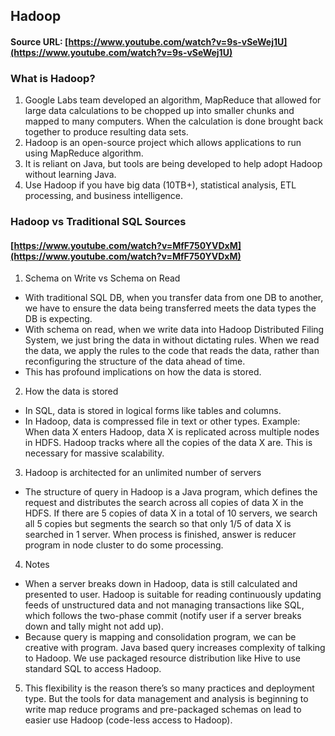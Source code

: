 ## Hadoop

#### Source URL: [https://www.youtube.com/watch?v=9s-vSeWej1U](https://www.youtube.com/watch?v=9s-vSeWej1U)
### What is Hadoop?

1. Google Labs team developed an algorithm, MapReduce that allowed for large data calculations to be chopped up into smaller chunks and mapped to many computers. When the calculation is done brought back together to produce resulting data sets.
2. Hadoop is an open-source project which allows applications to run using MapReduce algorithm.
3. It is reliant on Java, but tools are being developed to help adopt Hadoop without learning Java.
4. Use Hadoop if you have big data (10TB+), statistical analysis, ETL processing, and business intelligence.


### Hadoop vs Traditional SQL Sources
#### [https://www.youtube.com/watch?v=MfF750YVDxM](https://www.youtube.com/watch?v=MfF750YVDxM)

1. Schema on Write vs Schema on Read

- With traditional SQL DB, when you transfer data from one DB to another, we have to ensure the data being transferred meets the data types the DB is expecting.
- With schema on read, when we write data into Hadoop Distributed Filing System, we just bring the data in without dictating rules. When we read the data, we apply the rules to the code that reads the data, rather than reconfiguring the structure of the data ahead of time.
- This has profound implications on how the data is stored.

2. How the data is stored

- In SQL, data is stored in logical forms like tables and columns.
- In Hadoop, data is compressed file in text or other types. Example: When data X enters Hadoop, data X is replicated across multiple nodes in HDFS. Hadoop tracks where all the copies of the data X are. This is necessary for massive scalability.

3. Hadoop is architected for an unlimited number of servers

- The structure of query in Hadoop is a Java program, which defines the request and distributes the search across all copies of data X in the HDFS. If there are 5 copies of data X in a total of 10 servers, we search all 5 copies but segments the search so that only 1/5 of data X is searched in 1 server. When process is finished, answer is reducer program in node cluster to do some processing.

4. Notes

- When a server breaks down in Hadoop, data is still calculated and presented to user. Hadoop is suitable for reading continuously updating feeds of unstructured data and not managing transactions like SQL, which follows the two-phase commit (notify user if a server breaks down and tally might not add up).
- Because query is mapping and consolidation program, we can be creative with program. Java based query increases complexity of talking to Hadoop. We use packaged resource distribution like Hive to use standard SQL to access Hadoop.

5. This flexibility is the reason there’s so many practices and deployment type. But the tools for data management and analysis is beginning to write map reduce programs and pre-packaged schemas on lead to easier use Hadoop (code-less access to Hadoop).
<!--stackedit_data:
eyJoaXN0b3J5IjpbMTMyMTU1MjE2NywxODc4ODQxMzg3XX0=
-->